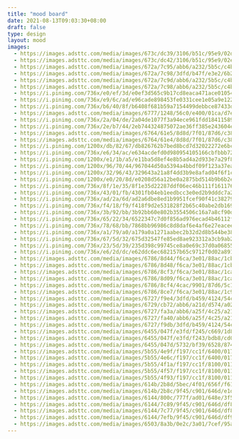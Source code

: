 ```yaml
---
title: "mood board"
date: 2021-08-13T09:03:30+08:00
draft: false
type: design
layout: mood
images:
  - https://images.adsttc.com/media/images/673c/dc39/3106/b51c/95e9/02de/slideshow/apartamento-praca-eixo-z-arquitetos_12.jpg
  - https://images.adsttc.com/media/images/673c/dc42/3106/b51c/95e9/02e7/slideshow/apartamento-praca-eixo-z-arquitetos_11.jpg
  - https://images.adsttc.com/media/images/672a/7c95/abb6/a232/5b5c/c4b8/slideshow/casa-morumbi-terra-e-tuma-arquitetos-associados_15.jpg
  - https://images.adsttc.com/media/images/672a/7c98/3dfd/b47f/e3e2/6b2d/slideshow/casa-morumbi-terra-e-tuma-arquitetos-associados_3.jpg
  - https://images.adsttc.com/media/images/672a/7c9d/abb6/a232/5b5c/c4bf/slideshow/casa-morumbi-terra-e-tuma-arquitetos-associados_13.jpg
  - https://images.adsttc.com/media/images/672a/7c98/abb6/a232/5b5c/c4b9/slideshow/casa-morumbi-terra-e-tuma-arquitetos-associados_4.jpg
  - https://i.pinimg.com/736x/e0/ef/3d/e0ef3d565c9b17cd8eaca471ace01054.jpg
  - https://i.pinimg.com/736x/e9/6c/ad/e96cade898453fe0331cee1e05a9e122.jpg
  - https://i.pinimg.com/736x/b6/40/8f/b6408f681b59a7154499debbce87433d.jpg
  - https://images.adsttc.com/media/images/6777/1248/56c0/e400/01ca/d7e2/slideshow/043Athens_KallosTurin.jpg
  - https://i.pinimg.com/736x/2a/04/de/2a04de1077f3a94ece961fdd18411589.jpg
  - https://i.pinimg.com/736x/2e/b7/44/2eb744324875072ae36ff385e243604e.jpg
  - https://images.adsttc.com/media/images/6764/61e5/8d8d/7f01/87d6/c388/slideshow/baps-house-90-plus-2-architects_16.jpg?1734632031
  - https://images.adsttc.com/media/images/6764/61e4/8d8d/7f01/87d6/c382/slideshow/baps-house-90-plus-2-architects_10.jpg?1734631922
  - https://i.pinimg.com/1200x/db/82/67/db826762b7bed8bcd7d32022272e6bcf.jpg
  - https://i.pinimg.com/736x/e6/34/ac/e634acdefd0d980954105166cbfbbb72.jpg
  - https://i.pinimg.com/1200x/e1/1b/a5/e11ba5d8ef4e8b5ad4a2d933e7a29f87.jpg
  - https://i.pinimg.com/1200x/96/70/44/967044d50a5394a4bbdf09f123a37ea4.jpg
  - https://i.pinimg.com/1200x/32/96/43/329643a21a8f4dd3b9e8afad04f6f1cc.jpg
  - https://i.pinimg.com/1200x/e0/20/8d/e0208d56a12be0a2875bd514b9b6b2ee.jpg
  - https://i.pinimg.com/736x/8f/1e/35/8f1e35d22287ddf06ec46b111f161176.jpg
  - https://i.pinimg.com/736x/43/01/fb/4301fb04eb1eedbcc3e0ed2b9dddc7a2.jpg
  - https://i.pinimg.com/736x/ad/2a/6d/ad2a6dbe8ed1b9951fcef90f41c38279.jpg
  - https://i.pinimg.com/736x/f4/18/f9/f418f9d2e531828f2b65c40abe2db169.jpg
  - https://i.pinimg.com/736x/3b/92/bb/3b92bb60e802b3554506c16a7a8cf90d.jpg
  - https://i.pinimg.com/736x/65/22/34/6522347c7d0f856ad976ecad4b46112f.jpg
  - https://i.pinimg.com/736x/78/68/bb/7868bb96986c8d8daf6e4af6e27eacee.jpg
  - https://i.pinimg.com/736x/a1/79/a0/a179a0a1271aabec2b32d2d8b544be38.jpg
  - https://i.pinimg.com/736x/67/5d/32/675d32547fe85ed8ae923312a3cb9ab2.jpg
  - https://i.pinimg.com/736x/23/5d/39/235d398c99745ce8a0e69c37d0a06855.jpg
  - https://i.pinimg.com/736x/e6/2d/dc/e62ddc6ec682157b65c9712f0d02a891.jpg
  - https://images.adsttc.com/media/images/6786/8d44/f6ca/3e01/88ac/1cb9/slideshow/vung-tau-house-sanuki-daisuke-architects_30.jpg?1736871257
  - https://images.adsttc.com/media/images/6786/8d48/f6ca/3e01/88ac/1cbc/slideshow/vung-tau-house-sanuki-daisuke-architects_24.jpg?1736871254
  - https://images.adsttc.com/media/images/6786/8cf3/f6ca/3e01/88ac/1ca0/slideshow/vung-tau-house-sanuki-daisuke-architects_39.jpg?1736871177
  - https://images.adsttc.com/media/images/6786/8d09/f6ca/3e01/88ac/1ca7/slideshow/vung-tau-house-sanuki-daisuke-architects_6.jpg?1736871200
  - https://images.adsttc.com/media/images/6786/8cf4/4cac/9901/87d6/5c12/slideshow/vung-tau-house-sanuki-daisuke-architects_1.jpg?1736871177
  - https://images.adsttc.com/media/images/6786/8ce7/f6ca/3e01/88ac/1c9d/slideshow/vung-tau-house-sanuki-daisuke-architects_8.jpg?1736871155
  - https://images.adsttc.com/media/images/6727/f9e4/3dfd/b459/4124/54c6/slideshow/an-inspirational-guide-to-embracing-color-in-apartment-kitchens_1.jpg?1730673129
  - https://images.adsttc.com/media/images/6729/cb72/abb6/a21d/d574/a02f/slideshow/vibrancy-and-utility-embracing-color-in-urban-apartment-kitchens_30.jpg?1730792312
  - https://images.adsttc.com/media/images/6727/fa3a/abb6/a25f/4c25/a21a/slideshow/an-inspirational-guide-to-embracing-color-in-apartment-kitchens_1.jpg?1730673216
  - https://images.adsttc.com/media/images/6727/fa40/abb6/a25f/4c25/a21b/slideshow/an-inspirational-guide-to-embracing-color-in-apartment-kitchens_1.jpg?1730673223
  - https://images.adsttc.com/media/images/6727/f9db/3dfd/b459/4124/54c5/slideshow/an-inspirational-guide-to-embracing-color-in-apartment-kitchens_1.jpg?1730673119
  - https://images.adsttc.com/media/images/6455/047f/e3fd/f245/c669/1d84/slideshow/apartamento-varanda-estudio-gustavo-utrabo_15.jpg?1683293373
  - https://images.adsttc.com/media/images/6455/047f/e3fd/f243/bdb8/cd0c/slideshow/apartamento-varanda-estudio-gustavo-utrabo_12.jpg?1683293356
  - https://images.adsttc.com/media/images/6455/047d/5732/bf39/6528/8749/slideshow/apartamento-varanda-estudio-gustavo-utrabo_8.jpg?1683293324
  - https://images.adsttc.com/media/images/5b55/4e9f/f197/cc1f/6400/017c/slideshow/17-HAO_Beijing_K-284.jpg?1532317334
  - https://images.adsttc.com/media/images/5b55/4e6c/f197/cc1f/6400/017a/slideshow/13-HAO_Beijing_K-256.jpg?1532317283
  - https://images.adsttc.com/media/images/5b55/4f1a/f197/cc1f/8100/011a/slideshow/26-HAO_Beijing_K-660.jpg?1532317456
  - https://images.adsttc.com/media/images/5b55/4f57/f197/cc1f/8100/011d/slideshow/30-HAO_Beijing_K-434.jpg?1532317518
  - https://images.adsttc.com/media/images/5b55/4f93/f197/cc1f/8100/011f/slideshow/34-HAO_Beijing_K-005.jpg?1532317578
  - https://images.adsttc.com/media/images/614b/2b8d/5bec/4f01/656f/f612/slideshow/07-polonceau-yua-photo-luis-diaz-diaz.jpg?1632316518
  - https://images.adsttc.com/media/images/614b/2b8c/9f45/c901/646d/e1d3/slideshow/28-polonceau-yua-photo-luis-diaz-diaz.jpg?1632316382
  - https://images.adsttc.com/media/images/6144/800c/777f/ad01/648e/3f53/slideshow/g7a9780.jpg?1631879250
  - https://images.adsttc.com/media/images/6144/7c89/9f45/c901/646d/df8d/slideshow/g7a7290.jpg?1631878341
  - https://images.adsttc.com/media/images/6144/7c77/9f45/c901/646d/df87/slideshow/g7a2010.jpg?1631878334
  - https://images.adsttc.com/media/images/6144/7efb/9f45/c901/646d/df90/slideshow/g7a7333.jpg?1631878975
  - https://images.adsttc.com/media/images/6503/8a3b/0e2c/3a01/7cef/95af/slideshow/cobertura-barao-de-tatui-pianca-arquitetura-plus-sabia-arquitetos_11.jpg?1694730859
---
```

